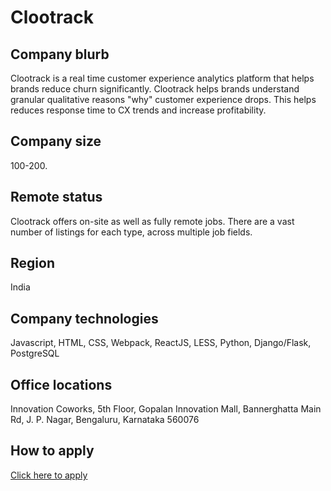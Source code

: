 # Clootrack

## Company blurb

Clootrack is a real time customer experience analytics platform that helps brands reduce churn significantly. Clootrack helps brands understand granular qualitative reasons "why" customer experience drops. This helps reduces response time to CX trends and increase profitability.

## Company size

100-200.

## Remote status

Clootrack offers on-site as well as fully remote jobs. There are a vast number of listings for each type, across multiple job fields.

## Region

India

## Company technologies

Javascript, HTML, CSS, Webpack, ReactJS, LESS, Python, Django/Flask, PostgreSQL

## Office locations

Innovation Coworks, 5th Floor, Gopalan Innovation Mall, Bannerghatta Main Rd, J. P. Nagar, Bengaluru, Karnataka 560076

## How to apply

[Click here to apply](https://www.clootrack.com/careers)
